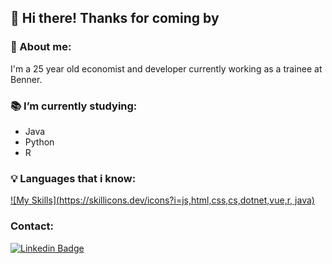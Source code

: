 ##  👋 Hi there! Thanks for coming by 

### 👨 About me:
I'm a 25 year old economist and developer currently working as a trainee at Benner.
<br>

### 📚 I’m currently studying:
- Java
- Python
- R


### 💡 Languages that i know:

[![My Skills](https://skillicons.dev/icons?i=js,html,css,cs,dotnet,vue,r, java)](https://skillicons.dev)

### Contact:
[![Linkedin Badge](https://img.shields.io/badge/-DouglasMenchon-blue?style=flat-square&logo=Linkedin&logoColor=white&link=https://www.linkedin.com/in/douglas-menchon-8b96b7144/)](https://www.linkedin.com/in/douglas-menchon-8b96b7144/)
